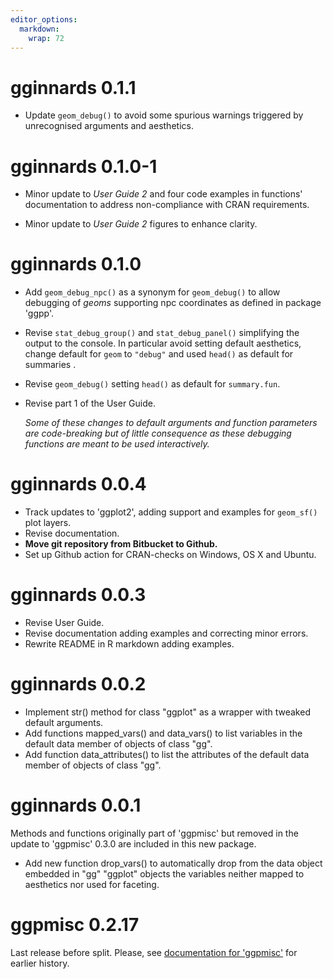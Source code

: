 ```yaml
---
editor_options:
  markdown:
    wrap: 72
---
```


# gginnards 0.1.1

-   Update `geom_debug()` to avoid some spurious warnings triggered by
    unrecognised arguments and aesthetics.

# gginnards 0.1.0-1

-   Minor update to *User Guide 2* and four code examples in functions'
    documentation to address non-compliance with CRAN requirements.

-   Minor update to *User Guide 2* figures to enhance clarity.

# gginnards 0.1.0

-   Add `geom_debug_npc()` as a synonym for `geom_debug()` to allow
    debugging of *geoms* supporting npc coordinates as defined in
    package 'ggpp'.

-   Revise `stat_debug_group()` and `stat_debug_panel()` simplifying the
    output to the console. In particular avoid setting default
    aesthetics, change default for `geom` to `"debug"` and used `head()`
    as default for summaries .

-   Revise `geom_debug()` setting `head()` as default for `summary.fun`.

-   Revise part 1 of the User Guide.

    *Some of these changes to default arguments and function parameters
    are code-breaking but of little consequence as these debugging
    functions are meant to be used interactively.*

# gginnards 0.0.4

-   Track updates to 'ggplot2', adding support and examples for
    `geom_sf()` plot layers.
-   Revise documentation.
-   **Move git repository from Bitbucket to Github.**
-   Set up Github action for CRAN-checks on Windows, OS X and Ubuntu.

# gginnards 0.0.3

-   Revise User Guide.
-   Revise documentation adding examples and correcting minor errors.
-   Rewrite README in R markdown adding examples.

# gginnards 0.0.2

-   Implement str() method for class "ggplot" as a wrapper with tweaked
    default arguments.
-   Add functions mapped_vars() and data_vars() to list variables in the
    default data member of objects of class "gg".
-   Add function data_attributes() to list the attributes of the default
    data member of objects of class "gg".

# gginnards 0.0.1

Methods and functions originally part of 'ggpmisc' but removed in the
update to 'ggpmisc' 0.3.0 are included in this new package.

-   Add new function drop_vars() to automatically drop from the data
    object embedded in "gg" "ggplot" objects the variables neither
    mapped to aesthetics nor used for faceting.

# ggpmisc 0.2.17

Last release before split. Please, see [documentation for
'ggpmisc'](https://docs.r4photobiology.info/ggpmisc/news/index.html#ggpmisc-0-2-7-2016-03-22 "changelog")
for earlier history.
